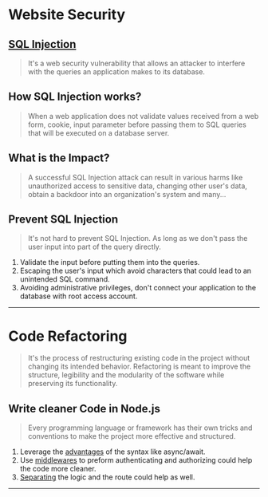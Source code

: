 # Website Security
## [SQL Injection](https://portswigger.net/web-security/sql-injection)
> It's a web security vulnerability that allows an attacker to interfere with the queries an application makes to its database.

## How SQL Injection works?
> When a web application does not validate values received from a web form, cookie, input parameter before passing them to SQL queries that will be executed on a database server.

## What is the Impact?
> A successful SQL Injection attack can result in various harms like unauthorized access to sensitive data, changing other user's data, obtain a backdoor into an organization's system and many...

## Prevent SQL Injection
> It's not hard to prevent SQL Injection. As long as we don't pass the user input into part of the query directly.
1. Validate the input before putting them into the queries.
2. Escaping the user's input which avoid characters that could lead to an unintended SQL command.
3. Avoiding administrative privileges, don't connect your application to the database with root access account.

---

# Code Refactoring
> It's the process of restructuring existing code in the project without changing its intended behavior. Refactoring is meant to improve the structure, legibility and the modularity of the software while preserving its functionality.

## Write cleaner Code in Node.js
> Every programming language or framework has their own tricks and conventions to make the project more effective and structured.
1. Leverage the [advantages](https://dev.to/paulasantamaria/refactoring-node-js-part-1-42fe) of the syntax like async/await.
2. Use [middlewares](https://medium.com/@avivbiton01/express-js-how-to-refactor-your-routes-using-middlewares-1c95413934e) to preform authenticating and authorizing could help the code more cleaner.
3. [Separating](https://morioh.com/p/f7d43fcf59a4) the logic and the route could help as well.

---
